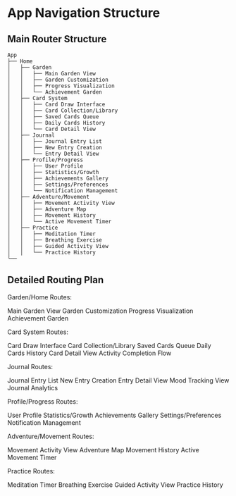 # App Navigation Structure

## Main Router Structure

```plaintext
App
├── Home
│   ├── Garden
│   │   ├── Main Garden View
│   │   ├── Garden Customization
│   │   ├── Progress Visualization
│   │   └── Achievement Garden
│   ├── Card System
│   │   ├── Card Draw Interface
│   │   ├── Card Collection/Library
│   │   ├── Saved Cards Queue
│   │   ├── Daily Cards History
│   │   └── Card Detail View
│   ├── Journal
│   │   ├── Journal Entry List
│   │   ├── New Entry Creation
│   │   └── Entry Detail View
│   ├── Profile/Progress
│   │   ├── User Profile
│   │   ├── Statistics/Growth
│   │   ├── Achievements Gallery
│   │   ├── Settings/Preferences
│   │   └── Notification Management
│   ├── Adventure/Movement
│   │   ├── Movement Activity View
│   │   ├── Adventure Map
│   │   ├── Movement History
│   │   └── Active Movement Timer
│   ├── Practice
│   │   ├── Meditation Timer
│   │   ├── Breathing Exercise
│   │   ├── Guided Activity View
│   │   └── Practice History
└──
```

## Detailed Routing Plan

Garden/Home Routes:

Main Garden View
Garden Customization
Progress Visualization
Achievement Garden

Card System Routes:

Card Draw Interface
Card Collection/Library
Saved Cards Queue
Daily Cards History
Card Detail View
Activity Completion Flow

Journal Routes:

Journal Entry List
New Entry Creation
Entry Detail View
Mood Tracking View
Journal Analytics

Profile/Progress Routes:

User Profile
Statistics/Growth
Achievements Gallery
Settings/Preferences
Notification Management

Adventure/Movement Routes:

Movement Activity View
Adventure Map
Movement History
Active Movement Timer

Practice Routes:

Meditation Timer
Breathing Exercise
Guided Activity View
Practice History
